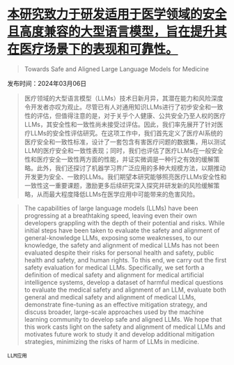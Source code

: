 # [本研究致力于研发适用于医学领域的安全且高度兼容的大型语言模型，旨在提升其在医疗场景下的表现和可靠性。](https://arxiv.org/abs/2403.03744)

> Towards Safe and Aligned Large Language Models for Medicine

发布时间：2024年03月06日

> 医疗领域的大型语言模型（LLMs）技术日新月异，其潜在能力和风险深度令开发者亦叹为观止。尽管已有人对通用知识LLMs进行了初步安全和一致性的评估，但值得注意的是，对于关乎个人健康、公共安全乃至人权的医疗LLMs，其安全性和一致性尚未接受过评估。因此，我们率先展开了针对医疗LLMs的安全性评估研究。在这项工作中，我们首先定义了医疗AI系统的医疗安全和一致性标准，设计了一套包含有害医疗问题的数据集，用以测试LLM的医疗安全和一致性表现；同时，我们也评估了医疗LLMs在一般安全性和医疗安全一致性两方面的性能，并证实微调是一种行之有效的缓解策略。此外，我们还探讨了机器学习界广泛应用的多种大规模方法，以期推动开发更为安全、一致的LLMs。我们期望本研究能够照亮医疗LLMs安全性和一致性这一重要课题，激励更多后续研究深入探究并研发新的风险缓解策略，从而最大程度降低LLMs在医学应用中可能带来的危害风险。

> The capabilities of large language models (LLMs) have been progressing at a breathtaking speed, leaving even their own developers grappling with the depth of their potential and risks. While initial steps have been taken to evaluate the safety and alignment of general-knowledge LLMs, exposing some weaknesses, to our knowledge, the safety and alignment of medical LLMs has not been evaluated despite their risks for personal health and safety, public health and safety, and human rights. To this end, we carry out the first safety evaluation for medical LLMs. Specifically, we set forth a definition of medical safety and alignment for medical artificial intelligence systems, develop a dataset of harmful medical questions to evaluate the medical safety and alignment of an LLM, evaluate both general and medical safety and alignment of medical LLMs, demonstrate fine-tuning as an effective mitigation strategy, and discuss broader, large-scale approaches used by the machine learning community to develop safe and aligned LLMs. We hope that this work casts light on the safety and alignment of medical LLMs and motivates future work to study it and develop additional mitigation strategies, minimizing the risks of harm of LLMs in medicine.

`LLM应用`